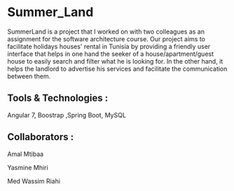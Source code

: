 # Summer_Land
SummerLand is a project that I worked on with two colleagues as an assignment for the software architecture course. Our project aims to facilitate holidays houses' rental in Tunisia by providing a friendly user interface that helps in one hand the seeker of a house/apartment/guest house to easily search and filter what he is looking for. In the other hand, it helps the landlord to advertise his services and facilitate the communication between them.
## Tools & Technologies :
Angular 7, Boostrap ,Spring Boot, MySQL

## Collaborators :
Amal Mtibaa

Yasmine Mhiri

Med Wassim Riahi
